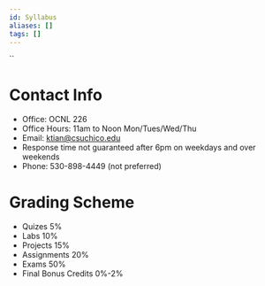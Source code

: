```yaml
---
id: Syllabus
aliases: []
tags: []
---
```

``
# Contact Info
- Office: OCNL 226
- Office Hours: 11am to Noon Mon/Tues/Wed/Thu
- Email: ktian@csuchico.edu
- Response time not guaranteed after 6pm on weekdays and over weekends
- Phone: 530-898-4449 (not preferred)

# Grading Scheme
- Quizes 5%
- Labs 10%
- Projects 15%
- Assignments 20%
- Exams 50%
- Final Bonus Credits 0%-2%

